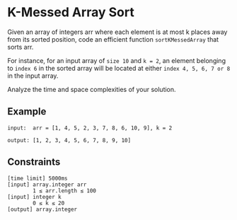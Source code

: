 # K-Messed Array Sort

Given an array of integers arr where each element is at most k places away from its sorted position, 
code an efficient function `sortKMessedArray` that sorts arr. 

For instance, for an input array of `size 10` and `k = 2`, an element belonging to `index 6` in the sorted array 
will be located at either `index 4, 5, 6, 7 or 8` in the input array.

Analyze the time and space complexities of your solution.

## Example
```
input:  arr = [1, 4, 5, 2, 3, 7, 8, 6, 10, 9], k = 2

output: [1, 2, 3, 4, 5, 6, 7, 8, 9, 10]
```

## Constraints
```
[time limit] 5000ms
[input] array.integer arr
        1 ≤ arr.length ≤ 100
[input] integer k
        0 ≤ k ≤ 20
[output] array.integer
```